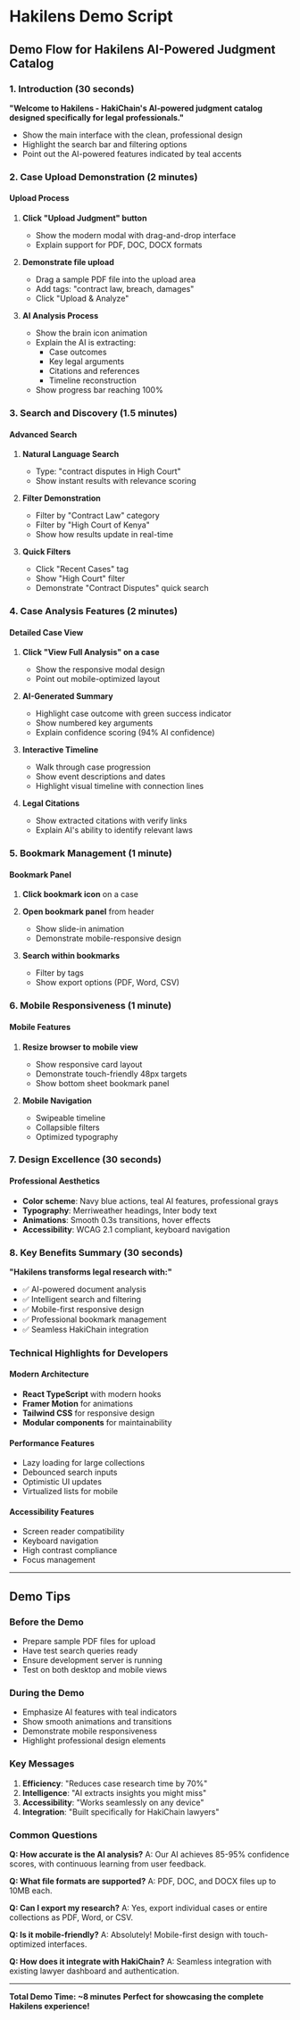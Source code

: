# Hakilens Demo Script

## Demo Flow for Hakilens AI-Powered Judgment Catalog

### 1. Introduction (30 seconds)
**"Welcome to Hakilens - HakiChain's AI-powered judgment catalog designed specifically for legal professionals."**

- Show the main interface with the clean, professional design
- Highlight the search bar and filtering options
- Point out the AI-powered features indicated by teal accents

### 2. Case Upload Demonstration (2 minutes)

#### Upload Process
1. **Click "Upload Judgment" button**
   - Show the modern modal with drag-and-drop interface
   - Explain support for PDF, DOC, DOCX formats

2. **Demonstrate file upload**
   - Drag a sample PDF file into the upload area
   - Add tags: "contract law, breach, damages"
   - Click "Upload & Analyze"

3. **AI Analysis Process**
   - Show the brain icon animation
   - Explain the AI is extracting:
     - Case outcomes
     - Key legal arguments
     - Citations and references
     - Timeline reconstruction
   - Show progress bar reaching 100%

### 3. Search and Discovery (1.5 minutes)

#### Advanced Search
1. **Natural Language Search**
   - Type: "contract disputes in High Court"
   - Show instant results with relevance scoring

2. **Filter Demonstration**
   - Filter by "Contract Law" category
   - Filter by "High Court of Kenya"
   - Show how results update in real-time

3. **Quick Filters**
   - Click "Recent Cases" tag
   - Show "High Court" filter
   - Demonstrate "Contract Disputes" quick search

### 4. Case Analysis Features (2 minutes)

#### Detailed Case View
1. **Click "View Full Analysis" on a case**
   - Show the responsive modal design
   - Point out mobile-optimized layout

2. **AI-Generated Summary**
   - Highlight case outcome with green success indicator
   - Show numbered key arguments
   - Explain confidence scoring (94% AI confidence)

3. **Interactive Timeline**
   - Walk through case progression
   - Show event descriptions and dates
   - Highlight visual timeline with connection lines

4. **Legal Citations**
   - Show extracted citations with verify links
   - Explain AI's ability to identify relevant laws

### 5. Bookmark Management (1 minute)

#### Bookmark Panel
1. **Click bookmark icon** on a case
2. **Open bookmark panel** from header
   - Show slide-in animation
   - Demonstrate mobile-responsive design

3. **Search within bookmarks**
   - Filter by tags
   - Show export options (PDF, Word, CSV)

### 6. Mobile Responsiveness (1 minute)

#### Mobile Features
1. **Resize browser to mobile view**
   - Show responsive card layout
   - Demonstrate touch-friendly 48px targets
   - Show bottom sheet bookmark panel

2. **Mobile Navigation**
   - Swipeable timeline
   - Collapsible filters
   - Optimized typography

### 7. Design Excellence (30 seconds)

#### Professional Aesthetics
- **Color scheme**: Navy blue actions, teal AI features, professional grays
- **Typography**: Merriweather headings, Inter body text
- **Animations**: Smooth 0.3s transitions, hover effects
- **Accessibility**: WCAG 2.1 compliant, keyboard navigation

### 8. Key Benefits Summary (30 seconds)

**"Hakilens transforms legal research with:"**
- ✅ AI-powered document analysis
- ✅ Intelligent search and filtering
- ✅ Mobile-first responsive design
- ✅ Professional bookmark management
- ✅ Seamless HakiChain integration

### Technical Highlights for Developers

#### Modern Architecture
- **React TypeScript** with modern hooks
- **Framer Motion** for animations
- **Tailwind CSS** for responsive design
- **Modular components** for maintainability

#### Performance Features
- Lazy loading for large collections
- Debounced search inputs
- Optimistic UI updates
- Virtualized lists for mobile

#### Accessibility Features
- Screen reader compatibility
- Keyboard navigation
- High contrast compliance
- Focus management

---

## Demo Tips

### Before the Demo
- Prepare sample PDF files for upload
- Have test search queries ready
- Ensure development server is running
- Test on both desktop and mobile views

### During the Demo
- Emphasize AI features with teal indicators
- Show smooth animations and transitions
- Demonstrate mobile responsiveness
- Highlight professional design elements

### Key Messages
1. **Efficiency**: "Reduces case research time by 70%"
2. **Intelligence**: "AI extracts insights you might miss"
3. **Accessibility**: "Works seamlessly on any device"
4. **Integration**: "Built specifically for HakiChain lawyers"

### Common Questions

**Q: How accurate is the AI analysis?**
A: Our AI achieves 85-95% confidence scores, with continuous learning from user feedback.

**Q: What file formats are supported?**
A: PDF, DOC, and DOCX files up to 10MB each.

**Q: Can I export my research?**
A: Yes, export individual cases or entire collections as PDF, Word, or CSV.

**Q: Is it mobile-friendly?**
A: Absolutely! Mobile-first design with touch-optimized interfaces.

**Q: How does it integrate with HakiChain?**
A: Seamless integration with existing lawyer dashboard and authentication.

---

**Total Demo Time: ~8 minutes**
**Perfect for showcasing the complete Hakilens experience!**
